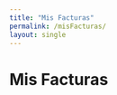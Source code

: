 ```yaml
---
title: "Mis Facturas"
permalink: /misFacturas/
layout: single
---
```


<style>
/* Your CSS styles */
</style>

# Mis Facturas

<!-- Display invoices list -->
<ul id="invoices-list">
  <!-- Invoices will be dynamically added here -->
</ul>

<script>
// Function to fetch and display invoices
function fetchAndDisplayInvoices() {
  console.log('Fetching invoices...');
  fetch('/.netlify/functions/get_invoices')
    .then(response => {
      console.log('Response status:', response.status);
      return response.json();
    })
    .then(data => {
      console.log('Fetched data:', data);
      const invoicesList = document.getElementById('invoices-list');
      if (data && data.invoices) {
        data.invoices.forEach(invoice => {
          const listItem = document.createElement('li');
          listItem.innerHTML = `
            <span>Factura #${invoice.invoice_number}</span>
            <button onclick="downloadInvoice('${invoice.invoice_id}')">Descargar</button>
          `;
          invoicesList.appendChild(listItem);
        });
      } else {
        console.error('Error fetching invoices:', data);
      }
    })
    .catch(error => {
      console.error('Error fetching invoices:', error);
    });
}

// Function to download invoice in PDF format
function downloadInvoice(invoiceId) {
  console.log('Downloading invoice:', invoiceId);
  window.open(`/.netlify/functions/download_invoice?invoice_id=${invoiceId}`, '_blank');
}

// Fetch and display invoices when the page loads
fetchAndDisplayInvoices();
</script>

